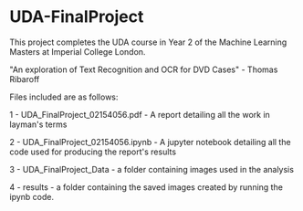 # UDA-FinalProject

This project completes the UDA course in Year 2 of the Machine Learning Masters at Imperial College London.

"An exploration of Text Recognition and OCR for DVD Cases" - Thomas Ribaroff

Files included are as follows:

  1 - UDA_FinalProject_02154056.pdf - A report detailing all the work in layman's terms 
  
  2 - UDA_FinalProject_02154056.ipynb - A jupyter notebook detailing all the code used for producing the report's results
  
  3 - UDA_FinalProject_Data - a folder containing images used in the analysis
  
  4 - results - a folder containing the saved images created by running the ipynb code. 
